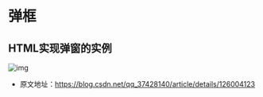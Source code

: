 # 弹框

## HTML实现弹窗的实例

![img](/images/html/css/code/bullet-box/10001.png)

- 原文地址：https://blog.csdn.net/qq_37428140/article/details/126004123



